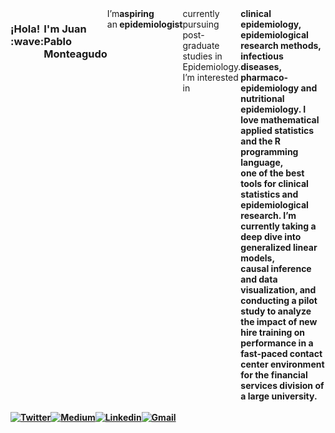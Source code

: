 <div align="justified" style="display: flex;">
  <h3> ¡Hola! :wave: <h3/>
  <h3>I'm Juan Pablo Monteagudo</h3>
  I’m an <b> aspiring epidemiologist </b> currently pursuing post-graduate studies in Epidemiology. <br/>  I’m interested in <b>clinical epidemiology, epidemiological research methods, infectious diseases, </br>
    pharmaco-epidemiology and nutritional epidemiology. I love mathematical applied statistics and the R programming language, </br>
    one of the best tools for clinical statistics and epidemiological research. I’m currently taking a deep dive into generalized linear models,</br> causal inference and data visualization, and  conducting a pilot study to analyze the impact of new hire training on performance in a fast-paced contact center environment for the financial services division of a large university. <br /> 
</div>

<br />

<div align="justified" style="display: flex;">
  <a target="_blank" rel="noopener noreferrer" href="https://twitter.com/JuanPab13191152">
    <img alt="Twitter" src="https://img.shields.io/badge/Twitter-1DA1F2?style=for-the-badge&logo=twitter&logoColor=white"/>
  </a>
  <a target="_blank" rel="noopener noreferrer" href="https://medium.com/@jpmonteagudo2014">
    <img alt="Medium" src="https://img.shields.io/badge/Medium-12100E?style=for-the-badge&logo=medium&logoColor=white"/>
  </a>
  <a target="_blank" rel="noopener noreferrer" href="https://www.linkedin.com/in/juan-pablo-jp-monteagudo-71127bab">
    <img alt ="Linkedin" src="https://img.shields.io/badge/LinkedIn-0077B5?style=for-the-badge&logo=linkedin&logoColor=white"/>
  </a>
  <a target="_blank" rel="noopener noreferrer" href="mailto: jpmonteagudo2014@gmail.com">
    <img alt="Gmail" src="https://img.shields.io/badge/Gmail-D14836?style=for-the-badge&logo=gmail&logoColor=white"/>
  </a>
</div>

<br />
